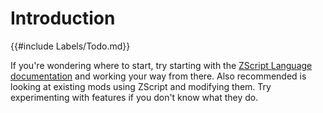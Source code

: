 # Introduction

{{#include Labels/Todo.md}}

If you're wondering where to start, try starting with the [ZScript
Language documentation][language documentation] and working your way
from there. Also recommended is looking at existing mods using ZScript
and modifying them. Try experimenting with features if you don't know
what they do.

[language documentation]: ZScript.md
